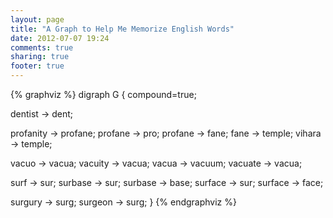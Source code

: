 ```yaml
---
layout: page
title: "A Graph to Help Me Memorize English Words"
date: 2012-07-07 19:24
comments: true
sharing: true
footer: true
---
```


{% graphviz %}
digraph G {
  compound=true;

  dentist -> dent;

  profanity -> profane;
  profane -> pro;
  profane -> fane;
  fane -> temple;
  vihara -> temple;

  vacuo -> vacua;
  vacuity -> vacua;
  vacua -> vacuum;
  vacuate -> vacua;

  surf -> sur;
  surbase -> sur;
  surbase -> base;
  surface -> sur;
  surface -> face;

  surgury -> surg;
  surgeon -> surg;
}
{% endgraphviz %}
